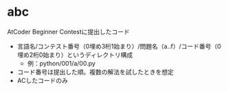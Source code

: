# abc
AtCoder Beginner Contestに提出したコード
* 言語名/コンテスト番号（0埋め3桁1始まり）/問題名（a..f）/コード番号（0埋め2桁0始まり）というディレクトリ構成
  * 例：python/001/a/00.py
* コード番号は提出した順。複数の解法を試したときを想定
* ACしたコードのみ
